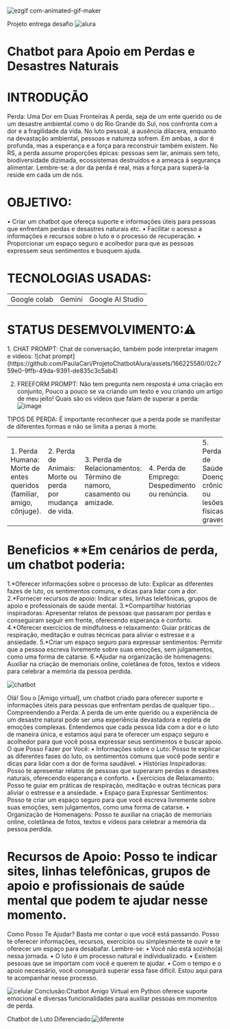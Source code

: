![ezgif com-animated-gif-maker](https://github.com/PaulaCari/ProjetoChatbotAlura/assets/166225580/516251cc-2003-4a35-9e2e-b480c01031e1)

Projeto entrega  desafio  ![alura](https://github.com/PaulaCari/ProjetoChatbotAlura/assets/166225580/c47891f7-0f67-40f8-8f41-07254a95fbe5) 
<h1>Chatbot para Apoio em Perdas e Desastres Naturais</h1>

<h1>INTRODUÇÃO</h1>
Perda: Uma Dor em Duas Fronteiras
A perda, seja de um ente querido ou de um desastre ambiental como o do Rio Grande do Sul, nos confronta com a dor e a fragilidade da vida.
No luto pessoal, a ausência dilacera, enquanto na devastação ambiental, pessoas e natureza sofrem. Em ambas, a dor é profunda, mas a esperança e a força para reconstruir também existem.
No RS, a perda assume proporções épicas: pessoas sem lar, animais sem teto, biodiversidade dizimada, ecossistemas destruídos e a ameaça à segurança alimentar.
Lembre-se: a dor da perda é real, mas a força para superá-la reside em cada um de nós.

<h1>OBJETIVO:</h1>
•	Criar um chatbot que ofereça suporte e informações úteis para pessoas que enfrentam perdas e desastres naturais etc.
•	Facilitar o acesso a informações e recursos sobre o luto e o processo de recuperação.
•	Proporcionar um espaço seguro e acolhedor para que as pessoas expressem seus sentimentos e busquem ajuda.

<h1>TECNOLOGIAS USADAS:</h1>
<table>
  <tr>
    <td>Google colab</td>
    <td>Gemini </td>
    <td>Google AI Studio</td>
  </tr>
</table>

<h1>STATUS DESEMVOLVIMENTO:⚠️</h1>
1. CHAT PROMPT: Chat de conversação, também pode interpretar imagem e videos:
![chat prompt](https://github.com/PaulaCari/ProjetoChatbotAlura/assets/166225580/02c759e0-9ffb-49da-9391-de835c3c5ab4)

2. FREEFORM PROMPT: Não tem pregunta nem resposta é uma criação em conjunto, Pouco a pouco se va criando um texto e vou criando um artigo de meu jeito!
Quais são os vídeos que falam de superar a perda:
![image](https://github.com/PaulaCari/ProjetoChatbotAlura/assets/166225580/ad44bc43-1def-42e9-9dc4-97ee68899ed8)

TIPOS DE PERDA:  É importante reconhecer que a perda pode se manifestar de diferentes formas e não se limita a penas á morte.
<table>
  <tr>
<td>1. Perda Humana: Morte de entes queridos (familiar, amigo, cônjuge).</td>
<td>2. Perda de Animais: Morte ou perda por mudança de vida.</td>
<td>3. Perda de Relacionamentos: Término de namoro, casamento ou amizade.</td>
<td>4. Perda de Emprego: Despedimento ou renúncia.</td>
<td>5. Perda de Saúde: Doença crônica ou lesões físicas graves.</td>
<td>6. Outras Perdas: Perda de bens materiais, perda de sonhos, perda de status social.</td>
<td>Lembre-se: Cada tipo de perda é única e possui impacto individual.</td>
    </tr>
</table>

<h1> Beneficios **Em cenários de perda, um chatbot poderia: </h1>
1.*Oferecer informações sobre o processo de luto: Explicar as diferentes fazes de luto, os sentimentos comuns, e dicas para lidar com a dor.
2.*Fornecer recursos de apoio: Indicar sites, linhas telefônicas, grupos de apoio e professionais de saúde mental.
3.*Compartilhar histórias inspiradoras: Apresentar relatos de pessoas que passaram por perdas e conseguiram seguir em frente, oferecendo esperança e conforto.
4.*Oferecer exercícios de mindfulness e relaxamento: Guiar práticas de respiração, meditação e outras técnicas para aliviar o estresse e a ansiedade.
5.*Criar um espaço seguro para expressar sentimentos: Permitir que a pessoa escreva livremente sobre suas emoções, sem julgamentos, como uma forma de catarse. 
6.*Ajudar na organização de homenagens: Auxiliar na criação de memoriais online, coletânea de fotos, textos e vídeos para celebrar a memória da pessoa perdida.

![chatbot](https://github.com/PaulaCari/ProjetoChatbotAlura/assets/166225580/78570a52-ef0d-4562-b290-7fbdfe716b4c)

Olá! Sou o [Amigo virtual], um chatbot criado para oferecer suporte e informações úteis para pessoas que enfrentam perdas de qualquer tipo...
Compreendendo a Perda:
A perda de um ente querido ou a experiência de um desastre natural pode ser uma experiência devastadora e repleta de emoções complexas. Entendemos que cada pessoa lida com a dor e o luto de maneira única, e estamos aqui para te oferecer um espaço seguro e acolhedor para que você possa expressar seus sentimentos e buscar apoio.
O que Posso Fazer por Você:
•	Informações sobre o Luto: Posso te explicar as diferentes fases do luto, os sentimentos comuns que você pode sentir e dicas para lidar com a dor de forma saudável.
•	Histórias Inspiradoras: Posso te apresentar relatos de pessoas que superaram perdas e desastres naturais, oferecendo esperança e conforto.
•	Exercícios de Relaxamento: Posso te guiar em práticas de respiração, meditação e outras técnicas para aliviar o estresse e a ansiedade.
•	Espaço para Expressar Sentimentos: Posso te criar um espaço seguro para que você escreva livremente sobre suas emoções, sem julgamentos, como uma forma de catarse.
•	Organização de Homenagens: Posso te auxiliar na criação de memoriais online, coletânea de fotos, textos e vídeos para celebrar a memória da pessoa perdida.
<h1>Recursos de Apoio: Posso te indicar sites, linhas telefônicas, grupos de apoio e profissionais de saúde mental que podem te ajudar nesse momento.</h1>
Como Posso Te Ajudar?
Basta me contar o que você está passando. Posso te oferecer informações, recursos, exercícios ou simplesmente te ouvir e te oferecer um espaço para desabafar.
Lembre-se:
•	Você não está sozinho(a) nessa jornada.
•	O luto é um processo natural e individualizado.
•	Existem pessoas que se importam com você e querem te ajudar.
•	Com o tempo e o apoio necessário, você conseguirá superar essa fase difícil.
Estou aqui para te acompanhar nesse processo.

![celular](https://github.com/PaulaCari/ProjetoChatbotAlura/assets/166225580/8f482928-3f51-4bac-b237-ef40f8f66c1c)
Conclusão:Chatbot Amigo Virtual em Python oferece suporte emocional e diversas funcionalidades para auxiliar pessoas em momentos de perda.

Chatbot de Luto Diferenciado:![diferente](https://github.com/PaulaCari/ProjetoChatbotAlura/assets/166225580/0fea14e6-2992-492c-a3dc-a450c3d6e98c)

